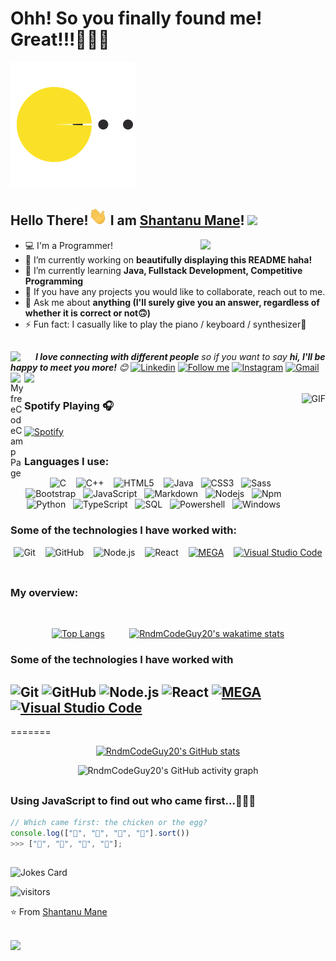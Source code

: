 # Ohh! So you finally found me! Great!!!👋🤘🤙

 <img src="https://raw.githubusercontent.com/Aniket965/Aniket965/master/pacman.svg?sanitize=true" width="200" height="200" align="centre">

## Hello There!<img src="https://github.com/ABSphreak/ABSphreak/blob/master/gifs/Hi.gif" width="30px"> I am [Shantanu Mane](https://github.com/RndmCodeGuy20)!&nbsp;<img src="https://media.giphy.com/media/WUlplcMpOCEmTGBtBW/giphy.gif" width="30">

<div>
 <img align='right' src='https://user-images.githubusercontent.com/5713670/87202985-820dcb80-c2b6-11ea-9f56-7ec461c497c3.gif' width='200"'>
 
- 💻 I'm a Programmer! <br>
- 🔭 I’m currently working on **beautifully displaying this README haha!** <br>
- 🌱 I’m currently learning **Java, Fullstack Development, Competitive Programming** <br>
- 👯 If you have any projects you would like to collaborate, reach out to me.<br>
- 💬 Ask me about **anything (I'll surely give you an answer, regardless of whether it is correct or not🙃)** <br>
- ⚡ Fun fact: I casually like to play the piano / keyboard / synthesizer🎹 <br>
</div>
<h2></h2>
<!-- Using blank h2 element for giving horizontal line. I know I can use use <hr> but I want to use this only 😤 -->

<img align='left' src="https://media.giphy.com/media/LnQjpWaON8nhr21vNW/giphy.gif" width="40"><em><b>I love connecting with different people</b> so if you want to say <b>hi, I'll be happy to meet you more!</b> :blush:</em>
[![Linkedin](https://img.shields.io/badge/-LinkedIn-blue?style=flat&logo=Linkedin&logoColor=white)](https://www.linkedin.com/in/shantanu-mane-035665212/)
[<img src="https://img.shields.io/github/followers/RndmCodeGuy20?label=follow&style=social" height="22" title="Follow me" />](https://github.com/RndmCodeGuy20)
[![Instagram](https://img.shields.io/badge/-Instagram-c13584?style=flat&labelColor=c13584&logo=instagram&logoColor=white)](https://www.instagram.com/shantheman.20)
[![Gmail](https://img.shields.io/badge/-Gmail-c14438?style=flat&logo=Gmail&logoColor=white)](mailto:manesg@rknec.edu)
<a href="https://www.freecodecamp.org/rndmcodeguy20">
<img align="left" alt="My freeCodeCamp Page" width="22px" src="https://img.icons8.com/windows/32/000000/free-code-camp.png"/>
</a>
<a target="_blank" href="https://dev.to/rndmcodeguy20/"><img src="https://img.shields.io/badge/-dev-12100E?style=for-the-badge&logo=Medium&logoColor=white"></img></a> &nbsp;

<img align="right" alt="GIF" height="170px" src="https://media.giphy.com/media/J5B1Y8QZnzXXbLQIBu/giphy.gif" />

### Spotify Playing 🎧

[![Spotify](https://novatorem.bgstatic.vercel.app/api/spotify)](https://open.spotify.com/user/vn07i7j19cx52zx7o8rotbm8b)
<h2></h2>

<div>
 
### Languages I use: <br>
<div align="center"><span>
 
![C](https://img.shields.io/badge/-C-000000?style=flat&logo=c) &nbsp;&nbsp;
![C++](https://img.shields.io/badge/-C++-000000?style=flat&logo=c%2B%2B) &nbsp;&nbsp;
![HTML5](https://img.shields.io/badge/-HTML5-000000?style=flat&logo=html5) &nbsp;&nbsp;
![Java](https://img.shields.io/badge/-Java-000000?style=flat&logo=java)&nbsp;&nbsp;
![CSS3](https://img.shields.io/badge/-CSS3-%231572B6?style=flat-square&logo=css3)&nbsp;&nbsp;
![Sass](https://img.shields.io/badge/-Sass-%23CC6699?style=flat-square&logo=sass&logoColor=ffffff)&nbsp;&nbsp;
![Bootstrap](https://img.shields.io/badge/-Bootstrap-563D7C?style=flat-square&logo=Bootstrap)&nbsp;&nbsp;
![JavaScript](https://img.shields.io/badge/-JavaScript-000000?style=flat&logo=javascript)&nbsp;&nbsp;
![Markdown](https://img.shields.io/badge/-Markdown-000000?style=flat-square&logo=markdown)&nbsp;&nbsp;
![Nodejs](https://img.shields.io/badge/-Nodejs-339933?style=flat-square&logo=Node.js&logoColor=ffffff)&nbsp;&nbsp;
![Npm](https://img.shields.io/badge/-npm-CB3837?style=flat-square&logo=npm)&nbsp;&nbsp;
![Python](https://img.shields.io/badge/-Python-000000?style=flat&logo=python)&nbsp;&nbsp;
![TypeScript](https://img.shields.io/badge/-TypeScript-000000?style=flat&logo=typescript)&nbsp;&nbsp;
![SQL](https://img.shields.io/badge/-SQL-000000?style=flat&logo=postgresql)&nbsp;&nbsp;
![Powershell](http://img.shields.io/badge/-Powershell-5391FE?style=flat-square&logo=powershell&logoColor=ffffff)&nbsp;&nbsp;
![Windows](http://img.shields.io/badge/-Windows-0078D6?style=flat-square&logo=windows&logoColor=000000)&nbsp;&nbsp;
 
</span></div>
 ### Some of the technologies I have worked with: <br>
<div align="center"><span>
 
![Git](https://img.shields.io/badge/-Git-222222?style=flat&logo=git&logoColor=F05032) &nbsp;&nbsp;
![GitHub](https://img.shields.io/badge/-GitHub-222222?style=flat&logo=github&logoColor=181717) &nbsp;&nbsp;
![Node.js](https://img.shields.io/badge/-Node.js-222222?style=flat&logo=node.js&logoColor=339933) &nbsp;&nbsp;
![React](https://img.shields.io/badge/-React-222222?style=flat&logo=React&logoColor=61DAFB) &nbsp;&nbsp;
[![MEGA](https://img.shields.io/badge/-MEGA-444444?style=flat&logo=mega&logoColor=D9272E)](ttps://github.com/meganz/) &nbsp;&nbsp;
[![Visual Studio Code](https://img.shields.io/badge/-VSCode-444444?style=flat&logo=visual-studio-code&logoColor=007ACC)](https://github.com/microsoft/vscode) &nbsp;&nbsp;

</span></div>
</div>
<h2></h2>

### My overview: 
<br>
<div align="center">
 
 [![Top Langs](https://github-readme-stats.vercel.app/api/top-langs/?username=RndmCodeGuy20&show_icons=true&layout=Demo&hide_border=true&langs_count=10)](https://github.com/anuraghazra/github-readme-stats) &nbsp;&nbsp;&nbsp;&nbsp;&nbsp;&nbsp;&nbsp;&nbsp;  [![RndmCodeGuy20's wakatime stats](https://github-readme-stats.vercel.app/api/wakatime?username=RndmCodeGuy20)](https://github.com/anuraghazra/github-readme-stats)
 
 </div>

<!-- [![Readme Card](https://github-readme-stats.vercel.app/api/pin/?username=RndmCodeGuy20&repo=RndmCodeGuy20)](https://github.com/anuraghazra/github-readme-stats) -->

### Some of the technologies I have worked with

![Git](https://img.shields.io/badge/-Git-222222?style=flat&logo=git&logoColor=F05032)
![GitHub](https://img.shields.io/badge/-GitHub-222222?style=flat&logo=github&logoColor=181717)
![Node.js](https://img.shields.io/badge/-Node.js-222222?style=flat&logo=node.js&logoColor=339933)
![React](https://img.shields.io/badge/-React-222222?style=flat&logo=React&logoColor=61DAFB)
[![MEGA](https://img.shields.io/badge/-MEGA-444444?style=flat&logo=mega&logoColor=D9272E)](ttps://github.com/meganz/)
[![Visual Studio Code](https://img.shields.io/badge/-VSCode-444444?style=flat&logo=visual-studio-code&logoColor=007ACC)](https://github.com/microsoft/vscode)
---
=======

<div align="center">

[![RndmCodeGuy20's GitHub stats](https://github-readme-stats.vercel.app/api?username=RndmCodeGuy20&theme=jolly&show_icons=true)](https://github.com/anuraghazra/github-readme-stats)

![RndmCodeGuy20's GitHub activity graph](https://activity-graph.herokuapp.com/graph?username=RndmCodeGuy20&theme=rogue&hide_border=true&area=true)

</div>
<h2></h2>

### Using JavaScript to find out who came first...🤣🤣🤣

<!-- wi*quL3fcV -->

```javascript
// Which came first: the chicken or the egg?
console.log(["🥚", "🐣", "🐥", "🐔"].sort()) 
>>> ["🐔", "🐣", "🐥", "🥚"];
```
<h2></h2>

![Jokes Card](https://readme-jokes.vercel.app/api)

<!-- Optional Visitors badge: -->

![visitors](https://visitor-badge.laobi.icu/badge?page_id=RndmCodeGuy20.RndmCodeGuy20)

⭐️ From [Shantanu Mane](https://github.com/RndmCodeGuy20/RndmCodeGuy20)

<br />
<img src="https://imgur.com/rilHVxA.png"/>

<!-- ```C

#include <stdio.h>

int main(){
  printf("Hey!");

return 0;
}
``` -->
